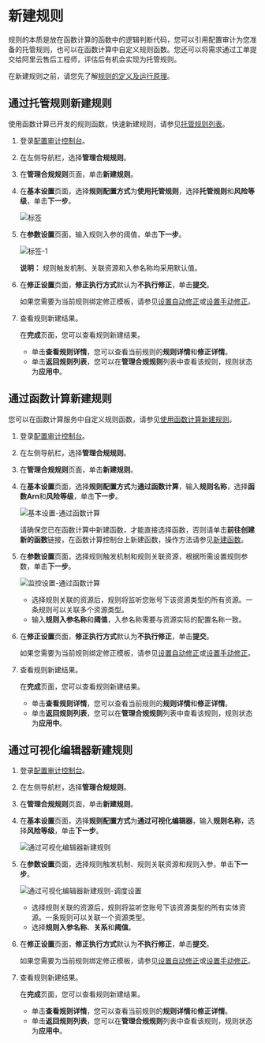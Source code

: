 # 新建规则

规则的本质是放在函数计算的函数中的逻辑判断代码，您可以引用配置审计为您准备的托管规则，也可以在函数计算中自定义规则函数。您还可以将需求通过工单提交给阿里云售后工程师，评估后有机会实现为托管规则。

在新建规则之前，请您先了解[规则的定义及运行原理](/intl.zh-CN/资源合规审计/规则的定义及运行原理.md)。

## 通过托管规则新建规则

使用函数计算已开发的规则函数，快速新建规则，请参见[托管规则列表](/intl.zh-CN/资源合规审计/托管规则/托管规则列表.md)。

1.  登录[配置审计控制台](https://config.console.aliyun.com)。

2.  在左侧导航栏，选择**管理合规规则**。

3.  在**管理合规规则**页面，单击**新建规则**。

4.  在**基本设置**页面，选择**规则配置方式**为**使用托管规则**，选择**托管规则**和**风险等级**，单击**下一步**。

    ![标签](https://static-aliyun-doc.oss-cn-hangzhou.aliyuncs.com/assets/img/zh-CN/8479670061/p86601.png)

5.  在**参数设置**页面，输入规则入参的阈值，单击**下一步**。

    ![标签-1](https://static-aliyun-doc.oss-cn-hangzhou.aliyuncs.com/assets/img/zh-CN/8479670061/p86602.png)

    **说明：** 规则触发机制、关联资源和入参名称均采用默认值。

6.  在**修正设置**页面，**修正执行方式**默认为**不执行修正**，单击**提交**。

    如果您需要为当前规则绑定修正模板，请参见[设置自动修正](/intl.zh-CN/资源合规审计/修正设置/设置自动修正.md)或[设置手动修正](/intl.zh-CN/资源合规审计/修正设置/设置手动修正.md)。

7.  查看规则新建结果。

    在**完成**页面，您可以查看规则新建结果。

    -   单击**查看规则详情**，您可以查看当前规则的**规则详情**和**修正详情**。
    -   单击**返回规则列表**，您可以在**管理合规规则**列表中查看该规则，规则状态为**应用中**。

## 通过函数计算新建规则

您可以在函数计算服务中自定义规则函数，请参见[使用函数计算新建规则](/intl.zh-CN/资源合规审计/自定义规则/使用函数计算新建规则.md)。

1.  登录[配置审计控制台](https://config.console.aliyun.com)。

2.  在左侧导航栏，选择**管理合规规则**。

3.  在**管理合规规则**页面，单击**新建规则**。

4.  在**基本设置**页面，选择**规则配置方式**为**通过函数计算**，输入**规则名称**，选择**函数Arn**和**风险等级**，单击**下一步**。

    ![基本设置-通过函数计算](https://static-aliyun-doc.oss-cn-hangzhou.aliyuncs.com/assets/img/zh-CN/8356280061/p92989.png)

    请确保您已在函数计算中新建函数，才能直接选择函数，否则请单击**前往创建新的函数**链接，在函数计算控制台上新建函数，操作方法请参见[新建函数](https://www.alibabacloud.com/help/doc-detail/52077.htm)。

5.  在**参数设置**页面，选择规则触发机制和规则关联资源，根据所需设置规则参数，单击**下一步**。

    ![监控设置-通过函数计算](https://static-aliyun-doc.oss-cn-hangzhou.aliyuncs.com/assets/img/zh-CN/4146280061/p92993.png)

    -   选择规则关联的资源后，规则将监听您账号下该资源类型的所有资源。一条规则可以关联多个资源类型。
    -   输入**规则入参名称**和**阈值**，入参名称需要与资源实际的配置名称一致。
6.  在**修正设置**页面，**修正执行方式**默认为**不执行修正**，单击**提交**。

    如果您需要为当前规则绑定修正模板，请参见[设置自动修正](/intl.zh-CN/资源合规审计/修正设置/设置自动修正.md)或[设置手动修正](/intl.zh-CN/资源合规审计/修正设置/设置手动修正.md)。

7.  查看规则新建结果。

    在**完成**页面，您可以查看规则新建结果。

    -   单击**查看规则详情**，您可以查看当前规则的**规则详情**和**修正详情**。
    -   单击**返回规则列表**，您可以在**管理合规规则**列表中查看该规则，规则状态为**应用中**。

## 通过可视化编辑器新建规则

1.  登录[配置审计控制台](https://config.console.aliyun.com)。

2.  在左侧导航栏，选择**管理合规规则**。

3.  在**管理合规规则**页面，单击**新建规则**。

4.  在**基本设置**页面，选择**规则配置方式**为**通过可视化编辑器**，输入**规则名称**，选择**风险等级**，单击**下一步**。

    ![通过可视化编辑器新建规则](https://static-aliyun-doc.oss-cn-hangzhou.aliyuncs.com/assets/img/zh-CN/4146280061/p96932.png)

5.  在**参数设置**页面，选择规则触发机制、规则关联资源和规则入参，单击**下一步**。

    ![通过可视化编辑器新建规则-调度设置](https://static-aliyun-doc.oss-cn-hangzhou.aliyuncs.com/assets/img/zh-CN/9510770061/p111563.png)

    -   选择规则关联的资源后，规则将监听您账号下该资源类型的所有实体资源。一条规则可以关联一个资源类型。
    -   选择**规则入参名称**、**关系**和**阈值**。
6.  在**修正设置**页面，**修正执行方式**默认为**不执行修正**，单击**提交**。

    如果您需要为当前规则绑定修正模板，请参见[设置自动修正](/intl.zh-CN/资源合规审计/修正设置/设置自动修正.md)或[设置手动修正](/intl.zh-CN/资源合规审计/修正设置/设置手动修正.md)。

7.  查看规则新建结果。

    在**完成**页面，您可以查看规则新建结果。

    -   单击**查看规则详情**，您可以查看当前规则的**规则详情**和**修正详情**。
    -   单击**返回规则列表**，您可以在**管理合规规则**列表中查看该规则，规则状态为**应用中**。

